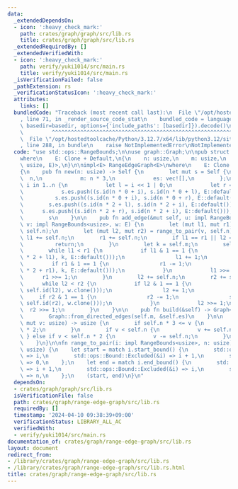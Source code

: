 ```yaml
---
data:
  _extendedDependsOn:
  - icon: ':heavy_check_mark:'
    path: crates/graph/graph/src/lib.rs
    title: crates/graph/graph/src/lib.rs
  _extendedRequiredBy: []
  _extendedVerifiedWith:
  - icon: ':heavy_check_mark:'
    path: verify/yuki1014/src/main.rs
    title: verify/yuki1014/src/main.rs
  _isVerificationFailed: false
  _pathExtension: rs
  _verificationStatusIcon: ':heavy_check_mark:'
  attributes:
    links: []
  bundledCode: "Traceback (most recent call last):\n  File \"/opt/hostedtoolcache/Python/3.12.7/x64/lib/python3.12/site-packages/onlinejudge_verify/documentation/build.py\"\
    , line 71, in _render_source_code_stat\n    bundled_code = language.bundle(stat.path,\
    \ basedir=basedir, options={'include_paths': [basedir]}).decode()\n          \
    \         ^^^^^^^^^^^^^^^^^^^^^^^^^^^^^^^^^^^^^^^^^^^^^^^^^^^^^^^^^^^^^^^^^^^^^^^^^^^^^^^^^\n\
    \  File \"/opt/hostedtoolcache/Python/3.12.7/x64/lib/python3.12/site-packages/onlinejudge_verify/languages/rust.py\"\
    , line 288, in bundle\n    raise NotImplementedError\nNotImplementedError\n"
  code: "use std::ops::RangeBounds;\n\nuse graph::Graph;\n\npub struct RangeEdgeGraph<E>\n\
    where\n    E: Clone + Default,\n{\n    n: usize,\n    m: usize,\n    es: Vec<(usize,\
    \ usize, E)>,\n}\n\nimpl<E> RangeEdgeGraph<E>\nwhere\n    E: Clone + Default,\n\
    {\n    pub fn new(n: usize) -> Self {\n        let mut s = Self {\n          \
    \  n,\n            m: n * 3,\n            es: vec![],\n        };\n        for\
    \ i in 1..n {\n            let l = i << 1 | 0;\n            let r = i << 1 | 1;\n\
    \            s.es.push((s.id(n * 0 + i), s.id(n * 0 + l), E::default()));\n  \
    \          s.es.push((s.id(n * 0 + i), s.id(n * 0 + r), E::default()));\n    \
    \        s.es.push((s.id(n * 2 + l), s.id(n * 2 + i), E::default()));\n      \
    \      s.es.push((s.id(n * 2 + r), s.id(n * 2 + i), E::default()));\n        }\n\
    \        s\n    }\n\n    pub fn add_edge(&mut self, u: impl RangeBounds<usize>,\
    \ v: impl RangeBounds<usize>, w: E) {\n        let (mut l1, mut r1) = range_to_pair(u,\
    \ self.n);\n        let (mut l2, mut r2) = range_to_pair(v, self.n);\n       \
    \ l1 += self.n;\n        r1 += self.n;\n        if l1 == r1 || l2 == r2 {\n  \
    \          return;\n        }\n        let k = self.m;\n        self.m += 1;\n\
    \        while l1 < r1 {\n            if l1 & 1 == 1 {\n                self.es.push((self.id(self.n\
    \ * 2 + l1), k, E::default()));\n                l1 += 1;\n            }\n   \
    \         if r1 & 1 == 1 {\n                r1 -= 1;\n                self.es.push((self.id(self.n\
    \ * 2 + r1), k, E::default()));\n            }\n            l1 >>= 1;\n      \
    \      r1 >>= 1;\n        }\n        l2 += self.n;\n        r2 += self.n;\n  \
    \      while l2 < r2 {\n            if l2 & 1 == 1 {\n                self.es.push((k,\
    \ self.id(l2), w.clone()));\n                l2 += 1;\n            }\n       \
    \     if r2 & 1 == 1 {\n                r2 -= 1;\n                self.es.push((k,\
    \ self.id(r2), w.clone()));\n            }\n            l2 >>= 1;\n          \
    \  r2 >>= 1;\n        }\n    }\n\n    pub fn build(&self) -> Graph<(), E> {\n\
    \        Graph::from_directed_edges(self.m, &self.es)\n    }\n\n    fn id(&self,\
    \ mut v: usize) -> usize {\n        if self.n * 3 <= v {\n            v -= self.n\
    \ * 2;\n        }\n        if v < self.n {\n            v += self.n;\n       \
    \ } else if v < self.n * 2 {\n            v -= self.n;\n        }\n        v\n\
    \    }\n}\n\nfn range_to_pair(i: impl RangeBounds<usize>, n: usize) -> (usize,\
    \ usize) {\n    let start = match i.start_bound() {\n        std::ops::Bound::Included(&i)\
    \ => i,\n        std::ops::Bound::Excluded(&i) => i + 1,\n        std::ops::Bound::Unbounded\
    \ => 0,\n    };\n    let end = match i.end_bound() {\n        std::ops::Bound::Included(&i)\
    \ => i + 1,\n        std::ops::Bound::Excluded(&i) => i,\n        std::ops::Bound::Unbounded\
    \ => n,\n    };\n    (start, end)\n}\n"
  dependsOn:
  - crates/graph/graph/src/lib.rs
  isVerificationFile: false
  path: crates/graph/range-edge-graph/src/lib.rs
  requiredBy: []
  timestamp: '2024-04-10 09:38:39+09:00'
  verificationStatus: LIBRARY_ALL_AC
  verifiedWith:
  - verify/yuki1014/src/main.rs
documentation_of: crates/graph/range-edge-graph/src/lib.rs
layout: document
redirect_from:
- /library/crates/graph/range-edge-graph/src/lib.rs
- /library/crates/graph/range-edge-graph/src/lib.rs.html
title: crates/graph/range-edge-graph/src/lib.rs
---
```

